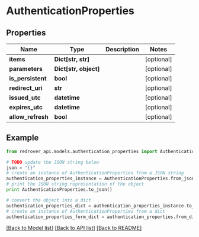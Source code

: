 # AuthenticationProperties


## Properties

Name | Type | Description | Notes
------------ | ------------- | ------------- | -------------
**items** | **Dict[str, str]** |  | [optional] 
**parameters** | **Dict[str, object]** |  | [optional] 
**is_persistent** | **bool** |  | [optional] 
**redirect_uri** | **str** |  | [optional] 
**issued_utc** | **datetime** |  | [optional] 
**expires_utc** | **datetime** |  | [optional] 
**allow_refresh** | **bool** |  | [optional] 

## Example

```python
from redrover_api.models.authentication_properties import AuthenticationProperties

# TODO update the JSON string below
json = "{}"
# create an instance of AuthenticationProperties from a JSON string
authentication_properties_instance = AuthenticationProperties.from_json(json)
# print the JSON string representation of the object
print AuthenticationProperties.to_json()

# convert the object into a dict
authentication_properties_dict = authentication_properties_instance.to_dict()
# create an instance of AuthenticationProperties from a dict
authentication_properties_form_dict = authentication_properties.from_dict(authentication_properties_dict)
```
[[Back to Model list]](../README.md#documentation-for-models) [[Back to API list]](../README.md#documentation-for-api-endpoints) [[Back to README]](../README.md)



